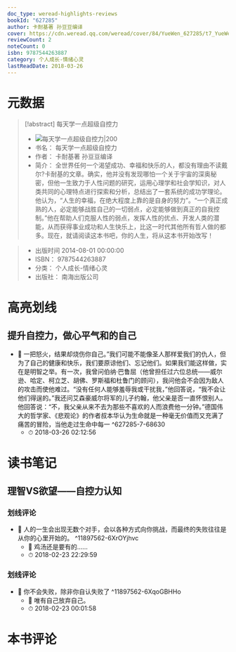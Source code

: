 ```yaml
---
doc_type: weread-highlights-reviews
bookId: "627285"
author: 卡耐基著 孙豆豆编译
cover: https://cdn.weread.qq.com/weread/cover/84/YueWen_627285/t7_YueWen_627285.jpg
reviewCount: 2
noteCount: 0
isbn: 9787544263887
category: 个人成长-情绪心灵
lastReadDate: 2018-03-26
---
```

# 元数据
> [!abstract] 每天学一点超级自控力
> - ![ 每天学一点超级自控力|200](https://cdn.weread.qq.com/weread/cover/84/YueWen_627285/t7_YueWen_627285.jpg)
> - 书名： 每天学一点超级自控力
> - 作者： 卡耐基著 孙豆豆编译
> - 简介：     全世界任何一个渴望成功、幸福和快乐的人，都没有理由不读戴尔?卡耐基的文章。确实，他并没有发现哪怕一个关于宇宙的深奥秘密，但他一生致力于人性问题的研究，运用心理学和社会学知识，对人类共同的心理特点进行探索和分析，总结出了一套系统的成功学理论。他认为，“人生的幸福，在绝大程度上靠的是自身的努力”。“一个真正成熟的人，必定能够战胜自己的一切弱点，必定能够做到真正的自我控制。”他在帮助人们克服人性的弱点，发挥人性的优点、开发人类的潜能，从而获得事业成功和人生快乐上，比这一时代其他所有哲人做的都多。现在，就请阅读这本书吧，你的人生，将从这本书开始改写！

> - 出版时间 2014-08-01 00:00:00
> - ISBN： 9787544263887
> - 分类： 个人成长-情绪心灵
> - 出版社： 南海出版公司

# 高亮划线

## 提升自控力，做心平气和的自己


- 📌 一把怒火，结果却烧伤你自己。”我们可能不能像圣人那样爱我们的仇人，但为了自己的健康和快乐，我们要原谅他们、忘记他们。如果我们能这样做，实在是明智之举。有一次，我曾问伯纳·巴鲁屈（他曾担任过六位总统——威尔逊、哈定、柯立芝、胡佛、罗斯福和杜鲁门的顾问），我问他会不会因为敌人的攻击而使他难过。“没有任何人能够羞辱我或干扰我，”他回答说，“我不会让他们得逞的。”我还问艾森豪威尔将军的儿子约翰，他父亲是否一直怀恨别人。他回答说：“不，我父亲从来不去为那些不喜欢的人而浪费他一分钟。”德国伟大的哲学家、《悲观论》的作者叔本华认为生命就是一种毫无价值而又充满了痛苦的冒险，当他走过生命中每一 ^627285-7-68630
    - ⏱ 2018-03-26 02:12:56 
# 读书笔记

## 理智VS欲望——自控力认知

### 划线评论
- 📌 人的一生会出现无数个对手，会以各种方式向你挑战，而最终的失败往往是从你的心里开始的。  ^11897562-6XrOYjhvc
    - 💭 鸡汤还是要有的……
    - ⏱ 2018-02-23 22:29:59

### 划线评论
- 📌 你不会失败，除非你自认失败了  ^11897562-6XqoGBHHo
    - 💭 唯有自己放弃自己。
    - ⏱ 2018-02-23 00:01:58
   
# 本书评论
